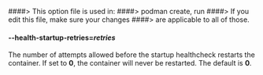 ####> This option file is used in:
####>   podman create, run
####> If you edit this file, make sure your changes
####> are applicable to all of those.
#### **--health-startup-retries**=*retries*

The number of attempts allowed before the startup healthcheck restarts the container. If set to **0**, the container will never be
restarted. The default is **0**.

